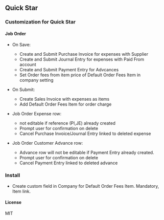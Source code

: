 ## Quick Star

### Customization for Quick Star

#### Job Order

- On Save:
  - Create and Submit Purchase Invoice for expenses with Supplier
  - Create and Submit Journal Entry for expenses with Paid From account
  - Create and Submit Payment Entry for Advcances
  - Set Order fees from item price of Default Order Fees Item in company setting
- On Submit:

  - Create Sales Invoice with expenses as items
  - Add Default Order Fees Item for order charge

- Job Order Expense row:

  - not editable if reference (PI,JE) already created
  - Prompt user for confirmation on delete
  - Cancel Purchase Invoice/Journal Entry linked to deleted expense

- Job Order Customer Advance row:

  - Advance row will not be editable if Payment Entry already created.
  - Prompt user for confirmation on delete
  - Cancel Payment Entry linked to deleted advance

### Install

- Create custom field in Company for Default Order Fees Item. Mandatory, Item link.

#### License

MIT
